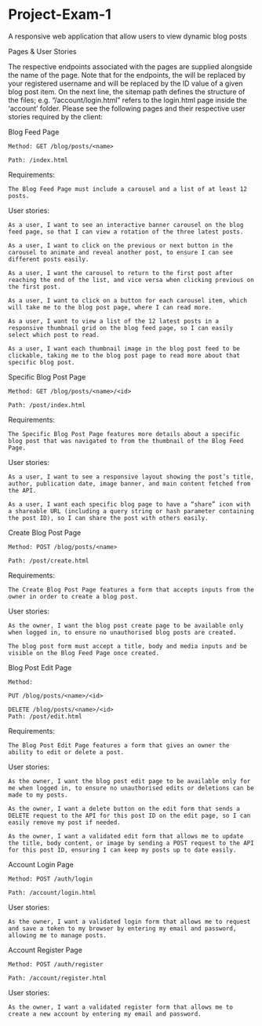 # Project-Exam-1

A responsive web application that allow users to view dynamic blog posts

Pages & User Stories

The respective endpoints associated with the pages are supplied alongside the name of the page. Note that for the endpoints, the <name> will be replaced by your registered username and <id> will be replaced by the ID value of a given blog post item. On the next line, the sitemap path defines the structure of the files; e.g. “/account/login.html” refers to the login.html page inside the ‘account’ folder. Please see the following pages and their respective user stories required by the client:

Blog Feed Page

    Method: GET /blog/posts/<name>

    Path: /index.html

Requirements:

    The Blog Feed Page must include a carousel and a list of at least 12 posts.

User stories:

    As a user, I want to see an interactive banner carousel on the blog feed page, so that I can view a rotation of the three latest posts.

    As a user, I want to click on the previous or next button in the carousel to animate and reveal another post, to ensure I can see different posts easily.

    As a user, I want the carousel to return to the first post after reaching the end of the list, and vice versa when clicking previous on the first post.

    As a user, I want to click on a button for each carousel item, which will take me to the blog post page, where I can read more.

    As a user, I want to view a list of the 12 latest posts in a responsive thumbnail grid on the blog feed page, so I can easily select which post to read.

    As a user, I want each thumbnail image in the blog post feed to be clickable, taking me to the blog post page to read more about that specific blog post.

Specific Blog Post Page

    Method: GET /blog/posts/<name>/<id>

    Path: /post/index.html

Requirements:

    The Specific Blog Post Page features more details about a specific blog post that was navigated to from the thumbnail of the Blog Feed Page.

User stories:

    As a user, I want to see a responsive layout showing the post’s title, author, publication date, image banner, and main content fetched from the API.

    As a user, I want each specific blog page to have a “share” icon with a shareable URL (including a query string or hash parameter containing the post ID), so I can share the post with others easily.

Create Blog Post Page

    Method: POST /blog/posts/<name>

    Path: /post/create.html

Requirements:

    The Create Blog Post Page features a form that accepts inputs from the owner in order to create a blog post.

User stories:

    As the owner, I want the blog post create page to be available only when logged in, to ensure no unauthorised blog posts are created.

    The blog post form must accept a title, body and media inputs and be visible on the Blog Feed Page once created.

Blog Post Edit Page

    Method:

    PUT /blog/posts/<name>/<id>

    DELETE /blog/posts/<name>/<id>
    Path: /post/edit.html

Requirements:

    The Blog Post Edit Page features a form that gives an owner the ability to edit or delete a post.

User stories:

    As the owner, I want the blog post edit page to be available only for me when logged in, to ensure no unauthorised edits or deletions can be made to my posts.

    As the owner, I want a delete button on the edit form that sends a DELETE request to the API for this post ID on the edit page, so I can easily remove my post if needed.

    As the owner, I want a validated edit form that allows me to update the title, body content, or image by sending a POST request to the API for this post ID, ensuring I can keep my posts up to date easily.

Account Login Page

    Method: POST /auth/login

    Path: /account/login.html

User stories:

    As the owner, I want a validated login form that allows me to request and save a token to my browser by entering my email and password, allowing me to manage posts.

Account Register Page

    Method: POST /auth/register

    Path: /account/register.html

User stories:

    As the owner, I want a validated register form that allows me to create a new account by entering my email and password.
